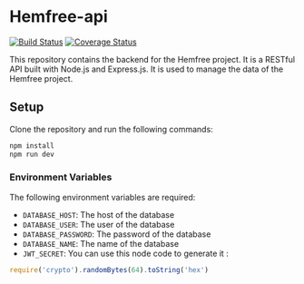 # Hemfree-api

[![Build Status](https://travis-ci.com/BuildForSDGCohort2/Hemfree-api.svg?branch=develop)](https://travis-ci.com/BuildForSDGCohort2/Hemfree-api)
[![Coverage Status](https://coveralls.io/repos/github/BuildForSDGCohort2/Hemfree-api/badge.svg?branch=develop)](https://coveralls.io/github/BuildForSDGCohort2/Hemfree-api?branch=develop)

This repository contains the backend for the Hemfree project. It is a RESTful API built with Node.js and Express.js. It is used to manage the data of the Hemfree project.

## Setup

Clone the repository and run the following commands:

```bash
npm install
npm run dev
```

### Environment Variables

The following environment variables are required:

- `DATABASE_HOST`: The host of the database
- `DATABASE_USER`: The user of the database
- `DATABASE_PASSWORD`: The password of the database
- `DATABASE_NAME`: The name of the database
- `JWT_SECRET`: You can use this node code to generate it :

```javascript
require('crypto').randomBytes(64).toString('hex')
```
